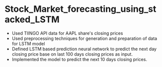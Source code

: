 # Stock_Market_forecasting_using_stacked_LSTM

- Used TIINGO API data for AAPL share's closing prices 
- Used preprocessing techniques for generation and preparation of data for LSTM model
- Defined LSTM based prediction neural network to predict the next day closing price base on last 100 days closing prices as input.
- Implemented the model to predict the next 10 days closing prices.
